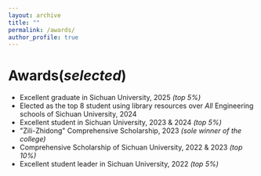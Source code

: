 ```yaml
---
layout: archive
title: ""
permalink: /awards/
author_profile: true
---
```



Awards(*selected*)
===============

* Excellent graduate in Sichuan University, 2025 *(top 5%)*
* Elected as the top 8 student using library resources over *All* Engineering schools of Sichuan University, 2024
* Excellent student in Sichuan University, 2023 & 2024 *(top 5%)*
* "Zili-Zhidong" Comprehensive Scholarship, 2023 *(sole winner of the college)*
* Comprehensive Scholarship of Sichuan University, 2022 & 2023 *(top 10%)*
* Excellent student leader in Sichuan University, 2022 *(top 5%)*




 
